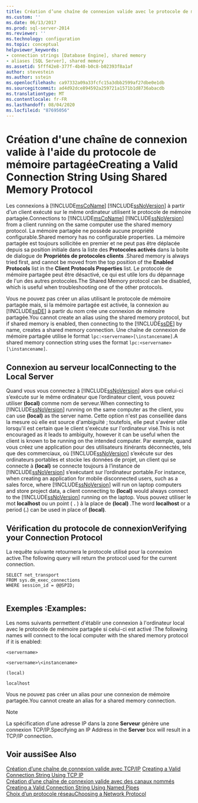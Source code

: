 ```yaml
---
title: Création d’une chaîne de connexion valide avec le protocole de mémoire partagée | Microsoft Docs
ms.custom: ''
ms.date: 06/13/2017
ms.prod: sql-server-2014
ms.reviewer: ''
ms.technology: configuration
ms.topic: conceptual
helpviewer_keywords:
- connection strings [Database Engine], shared memory
- aliases [SQL Server], shared memory
ms.assetid: 5fff42e8-377f-4b40-b0c8-b02393f8a1af
author: stevestein
ms.author: sstein
ms.openlocfilehash: ca97332a09a33fcfc15a3dbb2599af27dbe0e1db
ms.sourcegitcommit: ad4d92dce894592a259721a1571b1d8736abacdb
ms.translationtype: MT
ms.contentlocale: fr-FR
ms.lasthandoff: 08/04/2020
ms.locfileid: "87695056"
---
```

# <a name="creating-a-valid-connection-string-using-shared-memory-protocol"></a><span data-ttu-id="9f57e-102">Création d'une chaîne de connexion valide à l'aide du protocole de mémoire partagée</span><span class="sxs-lookup"><span data-stu-id="9f57e-102">Creating a Valid Connection String Using Shared Memory Protocol</span></span>
  <span data-ttu-id="9f57e-103">Les connexions à [!INCLUDE[msCoName](../../includes/msconame-md.md)] [!INCLUDE[ssNoVersion](../../includes/ssnoversion-md.md)] à partir d'un client exécuté sur le même ordinateur utilisent le protocole de mémoire partagée.</span><span class="sxs-lookup"><span data-stu-id="9f57e-103">Connections to [!INCLUDE[msCoName](../../includes/msconame-md.md)] [!INCLUDE[ssNoVersion](../../includes/ssnoversion-md.md)] from a client running on the same computer use the shared memory protocol.</span></span> <span data-ttu-id="9f57e-104">La mémoire partagée ne possède aucune propriété configurable.</span><span class="sxs-lookup"><span data-stu-id="9f57e-104">Shared memory has no configurable properties.</span></span> <span data-ttu-id="9f57e-105">La mémoire partagée est toujours sollicitée en premier et ne peut pas être déplacée depuis sa position initiale dans la liste des **Protocoles activés** dans la boite de dialogue de **Propriétés de protocoles clients** .</span><span class="sxs-lookup"><span data-stu-id="9f57e-105">Shared memory is always tried first, and cannot be moved from the top position of the **Enabled Protocols** list in the **Client Protocols Properties** list.</span></span> <span data-ttu-id="9f57e-106">Le protocole de mémoire partagée peut être désactivé, ce qui est utile lors du dépannage de l'un des autres protocoles.</span><span class="sxs-lookup"><span data-stu-id="9f57e-106">The Shared Memory protocol can be disabled, which is useful when troubleshooting one of the other protocols.</span></span>  
  
 <span data-ttu-id="9f57e-107">Vous ne pouvez pas créer un alias utilisant le protocole de mémoire partagée mais, si la mémoire partagée est activée, la connexion au [!INCLUDE[ssDE](../../includes/ssde-md.md)] à partir du nom crée une connexion de mémoire partagée.</span><span class="sxs-lookup"><span data-stu-id="9f57e-107">You cannot create an alias using the shared memory protocol, but if shared memory is enabled, then connecting to the [!INCLUDE[ssDE](../../includes/ssde-md.md)] by name, creates a shared memory connection.</span></span> <span data-ttu-id="9f57e-108">Une chaîne de connexion de mémoire partagée utilise le format `lpc:<servername>[\instancename]`.</span><span class="sxs-lookup"><span data-stu-id="9f57e-108">A shared memory connection string uses the format `lpc:<servername>[\instancename]`.</span></span>  
  
## <a name="connecting-to-the-local-server"></a><span data-ttu-id="9f57e-109">Connexion au serveur local</span><span class="sxs-lookup"><span data-stu-id="9f57e-109">Connecting to the Local Server</span></span>  
 <span data-ttu-id="9f57e-110">Quand vous vous connectez à [!INCLUDE[ssNoVersion](../../includes/ssnoversion-md.md)] alors que celui-ci s’exécute sur le même ordinateur que l’ordinateur client, vous pouvez utiliser **(local)** comme nom de serveur.</span><span class="sxs-lookup"><span data-stu-id="9f57e-110">When connecting to [!INCLUDE[ssNoVersion](../../includes/ssnoversion-md.md)] running on the same computer as the client, you can use **(local)** as the server name.</span></span> <span data-ttu-id="9f57e-111">Cette option n'est pas conseillée dans la mesure où elle est source d'ambiguïté ; toutefois, elle peut s'avérer utile lorsqu'il est certain que le client s'exécute sur l'ordinateur visé.</span><span class="sxs-lookup"><span data-stu-id="9f57e-111">This is not encouraged as it leads to ambiguity, however it can be useful when the client is known to be running on the intended computer.</span></span> <span data-ttu-id="9f57e-112">Par exemple, quand vous créez une application pour des utilisateurs itinérants déconnectés, tels que des commerciaux, où [!INCLUDE[ssNoVersion](../../includes/ssnoversion-md.md)] s’exécute sur des ordinateurs portables et stocke les données de projet, un client qui se connecte à **(local)** se connecte toujours à l’instance de [!INCLUDE[ssNoVersion](../../includes/ssnoversion-md.md)] s’exécutant sur l’ordinateur portable.</span><span class="sxs-lookup"><span data-stu-id="9f57e-112">For instance, when creating an application for mobile disconnected users, such as a sales force, where [!INCLUDE[ssNoVersion](../../includes/ssnoversion-md.md)] will run on laptop computers and store project data, a client connecting to **(local)** would always connect to the [!INCLUDE[ssNoVersion](../../includes/ssnoversion-md.md)] running on the laptop.</span></span> <span data-ttu-id="9f57e-113">Vous pouvez utiliser le mot **localhost** ou un point ( **.** ) à la place de **(local)** .</span><span class="sxs-lookup"><span data-stu-id="9f57e-113">The word **localhost** or a period (**.**) can be used in place of **(local)**.</span></span>  
  
## <a name="verifying-your-connection-protocol"></a><span data-ttu-id="9f57e-114">Vérification du protocole de connexion</span><span class="sxs-lookup"><span data-stu-id="9f57e-114">Verifying your Connection Protocol</span></span>  
 <span data-ttu-id="9f57e-115">La requête suivante retournera le protocole utilisé pour la connexion active.</span><span class="sxs-lookup"><span data-stu-id="9f57e-115">The following query will return the protocol used for the current connection.</span></span>  
  
```  
SELECT net_transport   
FROM sys.dm_exec_connections   
WHERE session_id = @@SPID;  
  
```  
  
## <a name="examples"></a><span data-ttu-id="9f57e-116">Exemples :</span><span class="sxs-lookup"><span data-stu-id="9f57e-116">Examples:</span></span>  
 <span data-ttu-id="9f57e-117">Les noms suivants permettent d'établir une connexion à l'ordinateur local avec le protocole de mémoire partagée si celui-ci est activé :</span><span class="sxs-lookup"><span data-stu-id="9f57e-117">The following names will connect to the local computer with the shared memory protocol if it is enabled:</span></span>  
  
 `<servername>`  
  
 `<servername>\<instancename>`  
  
 `(local)`  
  
 `localhost`  
  
 <span data-ttu-id="9f57e-118">Vous ne pouvez pas créer un alias pour une connexion de mémoire partagée.</span><span class="sxs-lookup"><span data-stu-id="9f57e-118">You cannot create an alias for a shared memory connection.</span></span>  
  
> [!NOTE]  
>  <span data-ttu-id="9f57e-119">La spécification d’une adresse IP dans la zone **Serveur** génère une connexion TCP/IP.</span><span class="sxs-lookup"><span data-stu-id="9f57e-119">Specifying an IP Address in the **Server** box will result in a TCP/IP connection.</span></span>  
  
## <a name="see-also"></a><span data-ttu-id="9f57e-120">Voir aussi</span><span class="sxs-lookup"><span data-stu-id="9f57e-120">See Also</span></span>  
 <span data-ttu-id="9f57e-121">[Création d’une chaîne de connexion valide avec TCP/IP](../../../2014/tools/configuration-manager/creating-a-valid-connection-string-using-tcp-ip.md) </span><span class="sxs-lookup"><span data-stu-id="9f57e-121">[Creating a Valid Connection String Using TCP IP](../../../2014/tools/configuration-manager/creating-a-valid-connection-string-using-tcp-ip.md) </span></span>  
 <span data-ttu-id="9f57e-122">[Création d’une chaîne de connexion valide avec des canaux nommés](../../../2014/tools/configuration-manager/creating-a-valid-connection-string-using-named-pipes.md) </span><span class="sxs-lookup"><span data-stu-id="9f57e-122">[Creating a Valid Connection String Using Named Pipes](../../../2014/tools/configuration-manager/creating-a-valid-connection-string-using-named-pipes.md) </span></span>  
 [<span data-ttu-id="9f57e-123">Choix d’un protocole réseau</span><span class="sxs-lookup"><span data-stu-id="9f57e-123">Choosing a Network Protocol</span></span>](../../../2014/tools/configuration-manager/choosing-a-network-protocol.md)  
  
  
